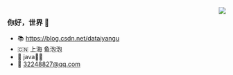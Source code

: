 <!-- <img align="right" src="https://github-readme-stats.vercel.app/api?username=LeesinDong&show_icons=true&icon_color=CE1D2D&text_color=718096&bg_color=ffffff&hide_title=true" /> -->

<img align="right" src="https://github-readme-stats.vercel.app/api?username=LeesinDong&show_icons=true&icon_color=805AD5&text_color=718096&bg_color=ffffff&hide_title=true" />

### 你好，世界 👋

- 📚 https://blog.csdn.net/dataiyangu
- 🇨🇳 上海 鱼泡泡
- 🐖 java👨‍💻‍
- 📮 32248827@qq.com

<!--- :orange_book: Focusing on Swift & iOS
- :hammer: Creator of applications and frameworks
- :ram: Founder the ObjCCN
- :meat_on_bone: Meat lover-->

<!--- 🔭 I’m currently working on ...
- 🌱 I’m currently learning ...
- 👯 I’m looking to collaborate on ...
- 🤔 I’m looking for help with ...
- 💬 Ask me about ...
- 📫 How to reach me: ...
- 😄 Pronouns: ...
- ⚡ Fun fact: ...-->

<!--
csdn：https://blog.csdn.net/qq945655645/article/details/108745636
自定义：https://sspai.com/post/63198-->

